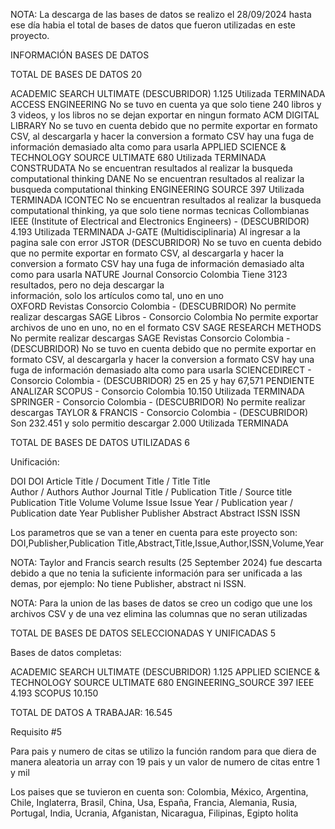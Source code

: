 NOTA: La descarga de las bases de datos se realizo el 28/09/2024 hasta ese día habia el total de bases de datos que fueron utilizadas en este proyecto.

INFORMACIÓN BASES DE DATOS

TOTAL DE BASES DE DATOS 20 

ACADEMIC SEARCH ULTIMATE (DESCUBRIDOR)                1.125      Utilizada TERMINADA
ACCESS ENGINEERING                                    No se tuvo en cuenta ya que solo tiene 240 libros y 3 
                                                      videos, y los libros no se dejan exportar en ningun formato
ACM DIGITAL LIBRARY                                   No se tuvo en cuenta debido que no permite exportar 
                                                      en formato CSV, al descargarla y hacer la conversion a formato CSV hay una fuga de información demasiado alta como para usarla
APPLIED SCIENCE & TECHNOLOGY SOURCE ULTIMATE          680       Utilizada TERMINADA
CONSTRUDATA                                           No se encuentran resultados al realizar la busqueda 
                                                      computational thinking
DANE                                                  No se encuentran resultados al realizar la busqueda 
                                                      computational thinking
ENGINEERING SOURCE                                    397    Utilizada TERMINADA
ICONTEC                                               No se encuentran resultados al realizar la busqueda 
                                                      computational thinking, ya que solo tiene normas tecnicas Collombianas
IEEE (Institute of Electrical and Electronics Engineers) - (DESCUBRIDOR)    4.193 Utilizada TERMINADA 
J-GATE (Multidisciplinaria)                           Al ingresar a la pagina sale con error
JSTOR (DESCUBRIDOR)                                   No se tuvo en cuenta debido que no permite 
                                                      exportar en formato CSV, al descargarla y hacer la conversion a formato CSV hay una fuga de información demasiado alta como para usarla
NATURE Journal Consorcio Colombia                     Tiene 3123 resultados, pero no deja descargar la  
                                                      información, solo los artículos como tal, uno en uno  
OXFORD Revistas Consorcio Colombia - (DESCUBRIDOR)    No permite realizar descargas
SAGE Libros - Consorcio Colombia                      No permite exportar archivos de uno en uno, no en 
                                                      el formato CSV
SAGE RESEARCH METHODS                                 No permite realizar descargas
SAGE Revistas Consorcio Colombia - (DESCUBRIDOR)      No se tuvo en cuenta debido que no permite 
                                                      exportar en formato CSV, al descargarla y hacer la conversion a formato CSV hay una fuga de información demasiado alta como para usarla
SCIENCEDIRECT - Consorcio Colombia - (DESCUBRIDOR)    25 en 25 y hay 67,571 PENDIENTE ANALIZAR
SCOPUS - Consorcio Colombia                           10.150      Utilizada TERMINADA
SPRINGER - Consorcio Colombia - (DESCUBRIDOR)         No permite realizar descargas
TAYLOR & FRANCIS - Consorcio Colombia - (DESCUBRIDOR) Son 232.451 y solo permitio descargar 2.000 Utilizada TERMINADA

TOTAL DE BASES DE DATOS UTILIZADAS 6

Unificación: 

DOI                                                     DOI
Article Title / Document Title / Title                  Title             
Author / Authors                                        Author
Journal Title / Publication Title / Source title        Publication Title
Volume                                                  Volume
Issue                                                   Issue
Year / Publication year / Publication date              Year
Publisher                                               Publisher
Abstract                                                Abstract
ISSN                                                    ISSN


Los parametros que se van a tener en cuenta para este proyecto son: DOI,Publisher,Publication Title,Abstract,Title,Issue,Author,ISSN,Volume,Year

NOTA: Taylor and Francis search results (25 September 2024) fue descarta debido a que no tenia la suficiente información para ser unificada a las demas, por ejemplo: No tiene Publisher, abstract ni ISSN.

NOTA: Para la union de las bases de datos se creo un codigo que une los archivos CSV y de una vez elimina las columnas que no seran utilizadas 

TOTAL DE BASES DE DATOS SELECCIONADAS Y UNIFICADAS 5

Bases de datos completas:  

ACADEMIC SEARCH ULTIMATE (DESCUBRIDOR)          1.125
APPLIED SCIENCE & TECHNOLOGY SOURCE ULTIMATE    680
ENGINEERING_SOURCE                              397
IEEE                                            4.193
SCOPUS                                          10.150

TOTAL DE DATOS A TRABAJAR:                      16.545


Requisito #5

Para pais y numero de citas se utilizo la función random para que diera de manera aleatoria un array con 19 pais y un valor de numero de citas entre 1 y mil

Los paises que se tuvieron en cuenta son: Colombia, México, Argentina, Chile, Inglaterra, Brasil, China,
                                          Usa, España, Francia, Alemania, Rusia,  Portugal, India, Ucrania, Afganistan, Nicaragua, Filipinas, Egipto holita